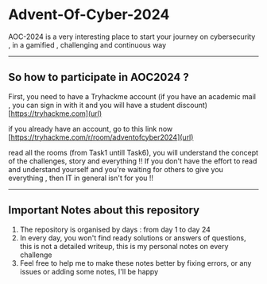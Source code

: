 # Advent-Of-Cyber-2024
AOC-2024 is a very interesting place to start your journey on cybersecurity , in a gamified , challenging and continuous way 

---

## So how to participate in AOC2024 ?
First, you need to have a Tryhackme account (if you have an academic mail , you can sign in with it and you will have a student discount)
[https://tryhackme.com](url) 

if you already have an account, go to this link now  
[https://tryhackme.com/r/room/adventofcyber2024](url)

read all the rooms (from Task1 untill Task6), you will understand the concept of the challenges, story and everything !!
If you don't have the effort to read and understand yourself and you're waiting for others to give you everything , then IT in general isn't for you !!

---

## Important Notes about this repository

1. The repository is organised by days : from day 1 to day 24
2. In every day, you won't find ready solutions or answers of questions, this is not a detailed writeup, this is my personal notes on every challenge
3. Feel free to help me to make these notes better by fixing errors, or any issues or adding some notes, I'll be happy      
